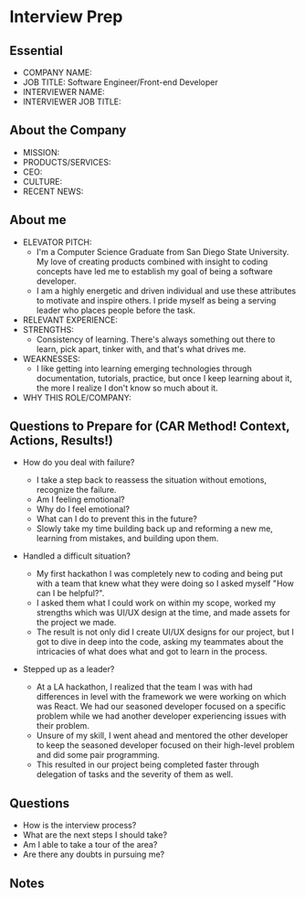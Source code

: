 # Interview Prep

## Essential

- COMPANY NAME:
- JOB TITLE: Software Engineer/Front-end Developer
- INTERVIEWER NAME:
- INTERVIEWER JOB TITLE:

## About the Company

- MISSION:
- PRODUCTS/SERVICES:
- CEO:
- CULTURE:
- RECENT NEWS:

## About me

- ELEVATOR PITCH:
  - I'm a Computer Science Graduate from San Diego State University. My love of creating products combined with insight to coding concepts have led me to establish my goal of being a software developer.
  - I am a highly energetic and driven individual and use these attributes to motivate and inspire others. I pride myself as being a serving leader who places people before the task.
- RELEVANT EXPERIENCE:
- STRENGTHS:
  - Consistency of learning. There's always something out there to learn, pick apart, tinker with, and that's what drives me.
- WEAKNESSES:
  - I like getting into learning emerging technologies through documentation, tutorials, practice, but once I keep learning about it, the more I realize I don't know so much about it.
- WHY THIS ROLE/COMPANY:

## Questions to Prepare for (CAR Method! Context, Actions, Results!)

- How do you deal with failure?

  - I take a step back to reassess the situation without emotions, recognize the failure.
  - Am I feeling emotional?
  - Why do I feel emotional?
  - What can I do to prevent this in the future?
  - Slowly take my time building back up and reforming a new me, learning from mistakes, and building upon them.

- Handled a difficult situation?

  - My first hackathon I was completely new to coding and being put with a team that knew what they were doing so I asked myself "How can I be helpful?".
  - I asked them what I could work on within my scope, worked my strengths which was UI/UX design at the time, and made assets for the project we made.
  - The result is not only did I create UI/UX designs for our project, but I got to dive in deep into the code, asking my teammates about the intricacies of what does what and got to learn in the process.

- Stepped up as a leader?
  - At a LA hackathon, I realized that the team I was with had differences in level with the framework we were working on which was React. We had our seasoned developer focused on a specific problem while we had another developer experiencing issues with their problem.
  - Unsure of my skill, I went ahead and mentored the other developer to keep the seasoned developer focused on their high-level problem and did some pair programming.
  - This resulted in our project being completed faster through delegation of tasks and the severity of them as well.

## Questions

- How is the interview process?
- What are the next steps I should take?
- Am I able to take a tour of the area?
- Are there any doubts in pursuing me?

## Notes
